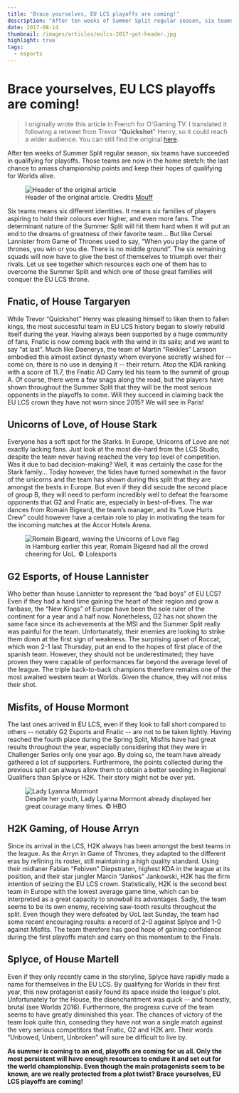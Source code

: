 ```yaml
---
title: 'Brace yourselves, EU LCS playoffs are coming!'
description: "After ten weeks of Summer Split regular season, six teams have succeeded in qualifying for playoffs. Those teams are now in the home stretch: the last chance to amass championship points and keep their hopes of qualifying for Worlds alive."
date: 2017-08-14
thumbnail: /images/articles/eulcs-2017-got-header.jpg
highlight: true
tags:
  - esports
---
```


# Brace yourselves, EU LCS playoffs are coming!

> I originally wrote this article in French for O'Gaming TV. I translated it following a retweet from Trevor "**Quickshot**" Henry, so it could reach a wider audience. You can still find the original [here](http://www.ogaming.tv/news/brace-yourselves-eu-lcs-playoffs-are-coming/10830).

After ten weeks of Summer Split regular season, six teams have succeeded in qualifying for playoffs. Those teams are now in the home stretch: the last chance to amass championship points and keep their hopes of qualifying for Worlds alive.

<figure>
  <img src="/images/articles/eulcs-2017-got-header.jpg" alt="Header of the original article" title="Header of the original article" />
  <figcaption>
    Header of the original article. Credits <a href="https://twitter.com/kohaGames" target="_blank">Mouff</a>
  </figcaption>
</figure>

Six teams means six different identities. It means six families of players aspiring to hold their colours ever higher, and even more fans. The determinant nature of the Summer Split will hit them hard when it will put an end to the dreams of greatness of their favorite team… But like Cersei Lannister from Game of Thrones used to say, “When you play the game of thrones, you win or you die. There is no middle ground”. The six remaining squads will now have to give the best of themselves to triumph over their rivals. Let us see together which resources each one of them has to overcome the Summer Split and which one of those great families will conquer the EU LCS throne.

## Fnatic, of House Targaryen

While Trevor “Quickshot” Henry was pleasing himself to liken them to fallen kings, the most successful team in EU LCS history began to slowly rebuild itself during the year. Having always been supported by a huge community of fans, Fnatic is now coming back with the wind in its sails; and we want to say “at last”. Much like Daenerys, the team of Martin “Rekkles” Larsson embodied this almost extinct dynasty whom everyone secretly wished for -- come on, there is no use in denying it -- their return. Atop the KDA ranking with a score of 11.7, the Fnatic AD Carry led his team to the summit of group A. Of course, there were a few snags along the road, but the players have shown throughout the Summer Split that they will be the most serious opponents in the playoffs to come. Will they succeed in claiming back the EU LCS crown they have not worn since 2015? We will see in Paris!

## Unicorns of Love, of House Stark

Everyone has a soft spot for the Starks. In Europe, Unicorns of Love are not exactly lacking fans. Just look at the most die-hard from the LCS Studio, despite the team never having reached the very top level of competition. Was it due to bad decision-making? Well, it was certainly the case for the Stark family… Today however, the tides have turned somewhat in the favor of the unicorns and the team has shown during this split that they are amongst the bests in Europe. But even if they did secude the second place of group B, they will need to perform incredibly well to defeat the fearsome opponents that G2 and Fnatic are, especially in best-of-fives. The war dances from Romain Bigeard, the team’s manager, and its “Love Hurts Crew” could however have a certain role to play in motivating the team for the incoming matches at the Accor Hotels Arena.

<figure>
  <img src="/images/articles/eulcs-2017-uol-romain-flag.jpg" alt="Romain Bigeard, waving the Unicorns of Love flag" title="Romain Bigeard, waving the Unicorns of Love flag" />
  <figcaption>
    In Hamburg earlier this year, Romain Bigeard had all the crowd cheering for UoL. © Lolesports
  </figcaption>
</figure>

## G2 Esports, of House Lannister

Who better than house Lannister to represent the “bad boys” of EU LCS? Even if they had a hard time gaining the heart of their region and grow a fanbase, the “New Kings” of Europe have been the sole ruler of the continent for a year and a half now. Nonetheless, G2 has not shown the same face since its achievements at the MSI and the Summer Split really was painful for the team. Unfortunately, their enemies are looking to strike them down at the first sign of weakness. The surprising upset of Roccat, which won 2-1 last Thursday, put an end to the hopes of first place of the spanish team. However, they should not be underestimated; they have proven they were capable of performances far beyond the average level of the league. The triple back-to-back champions therefore remains one of the most awaited western team at Worlds. Given the chance, they will not miss their shot.</p>

## Misfits, of House Mormont

The last ones arrived in EU LCS, even if they look to fall short compared to others -- notably G2 Esports and Fnatic -- are not to be taken lightly. Having reached the fourth place during the Spring Split, Misfits have had great results throughout the year, especially considering that they were in Challenger Series only one year ago. By doing so, the team have already gathered a lot of supporters. Furthermore, the points collected during the previous split can always allow them to obtain a better seeding in Regional Qualifiers than Splyce or H2K. Their story might not be over yet.

<figure>
  <img src="/images/articles/eulcs-2017-lyanna-mormont.jpg" alt="Lady Lyanna Mormont" title="Lady Lyanna Mormont" />
  <figcaption>
    Despite her youth, Lady Lyanna Mormont already displayed her great courage many times. © HBO
  </figcaption>
</figure>

## H2K Gaming, of House Arryn

Since its arrival in the LCS, H2K always has been amongst the best teams in the league. As the Arryn in Game of Thrones, they adapted to the different eras by refining its roster, still maintaining a high quality standard. Using their midlaner Fabian “Febiven” Diepstraten, highest KDA in the league at its position, and their star jungler Marcin “Jankos” Jankowski, H2K has the firm intention of seizing the EU LCS crown. Statistically, H2K is the second best team in Europe with the lowest average game time, which can be interpreted as a great capacity to snowball its advantages. Sadly, the team seems to be its own enemy, receiving saw-tooth results throughout the split. Even though they were defeated by UoL last Sunday, the team had some recent encouraging results: a record of 2-0 against Splyce and 1-0 against Misfits. The team therefore has good hope of gaining confidence during the first playoffs match and carry on this momentum to the Finals.

## Splyce, of House Martell

Even if they only recently came in the storyline, Splyce have rapidly made a name for themselves in the EU LCS. By qualifying for Worlds in their first year, this new protagonist easily found its space inside the league's plot. Unfortunately for the House, the disenchantment was quick -- and honestly, brutal (see Worlds 2016). Furthermore, the progress curve of the team seems to have greatly diminished this year. The chances of victory of the team look quite thin, conseding they have not won a single match against the very serious competitors that Fnatic, G2 and H2K are. Their words “Unbowed, Unbent, Unbroken” will sure be difficult to live by.

**As summer is coming to an end, playoffs are coming for us all. Only the most persistent will have enough resources to endure it and set out for the world championship. Even though the main protagonists seem to be known, are we really protected from a plot twist? Brace yourselves, EU LCS playoffs are coming!**
